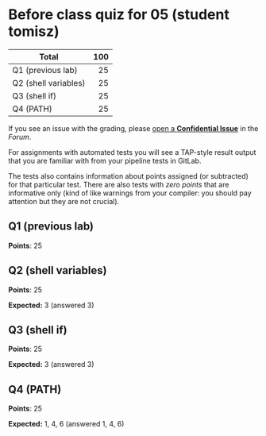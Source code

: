 # Before class quiz for 05 (student tomisz)

| Total                                            |   100 |
|--------------------------------------------------|------:|
| Q1 (previous lab)                                |    25 |
| Q2 (shell variables)                             |    25 |
| Q3 (shell if)                                    |    25 |
| Q4 (PATH)                                        |    25 |

If you see an issue with the grading, please
[open a **Confidential Issue**](https://gitlab.mff.cuni.cz/teaching/nswi177/2022/common/forum/-/issues/new?issue[confidential]=true&issue[title]=Grading+Before+class+quiz+for+05)
in the _Forum_.


For assignments with automated tests you will see a TAP-style result output
that you are familiar with from your pipeline tests in GitLab.

The tests also contains information about points assigned (or subtracted)
for that particular test. There are also tests with _zero points_ that
are informative only (kind of like warnings from your compiler: you
should pay attention but they are not crucial).

## Q1 (previous lab)

**Points**: 25


## Q2 (shell variables)

**Points**: 25

**Expected:** 3 (answered 3)


## Q3 (shell if)

**Points**: 25

**Expected:** 3 (answered 3)


## Q4 (PATH)

**Points**: 25

**Expected:** 1, 4, 6 (answered 1, 4, 6)


